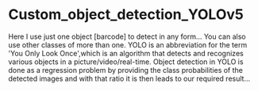 # Custom_object_detection_YOLOv5
Here I use just one object [barcode] to detect in any form...
You can also use other classes of more than one.
YOLO is an abbreviation for the term 'You Only Look Once',which is an algorithm that detects and recognizes various objects in a picture/video/real-time. Object detection in YOLO is done as a regression problem by providing the class probabilities of the detected images and with that ratio it is then leads to our required result...

